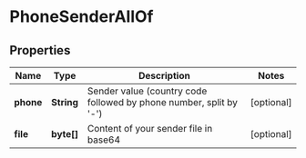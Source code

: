 

# PhoneSenderAllOf

## Properties

Name | Type | Description | Notes
------------ | ------------- | ------------- | -------------
**phone** | **String** | Sender value (country code followed by phone number, split by &#39;-&#39;) |  [optional]
**file** | **byte[]** | Content of your sender file in base64 |  [optional]



